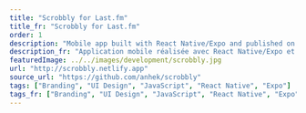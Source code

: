 ```yaml
---
title: "Scrobbly for Last.fm"
title_fr: "Scrobbly for Last.fm"
order: 1
description: "Mobile app built with React Native/Expo and published on the App Store (iOS)."
description_fr: "Application mobile réalisée avec React Native/Expo et publié sur l'App Store (iOS)."
featuredImage: ../../images/development/scrobbly.jpg
url: "http://scrobbly.netlify.app"
source_url: "https://github.com/anhek/scrobbly"
tags: ["Branding", "UI Design", "JavaScript", "React Native", "Expo"]
tags_fr: ["Branding", "UI Design", "JavaScript", "React Native", "Expo"]
---
```

